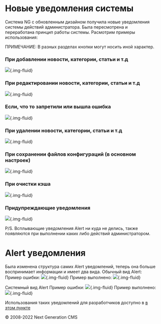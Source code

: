 Новые уведомления системы
============================

Система NG с обновленным дизайном получила новые уведомления системы действий администратора. Была пересмотрена и переработана принцип работы системы.
Расмотрим примеры использования:

ПРИМЕЧАНИЕ: В разных разделах кнопки могут носить иной характер.

### При добавлении новости, категории, статьи и т.д
![](images/history/notif_1.jpg){.img-fluid}

### При редактировании новости, категории, статьи и т.д
![](images/history/notif_2.jpg){.img-fluid}

### Если, что то запретили или вышла ошибка
![](images/history/notif_3.jpg){.img-fluid}

### При удалении новости, категории, статьи и т.д
![](images/history/notif_4.jpg){.img-fluid}

### При сохранении файлов конфигураций (в основном настроек)
![](images/history/notif_5.jpg){.img-fluid}

### При очистки кэша
![](images/history/notif_6.jpg){.img-fluid}

### Придупреждающие уведомления
![](images/history/notif_7.jpg){.img-fluid}

P/S. Всплывающие уведомления Alert ни куда не делись, также появляются при выполнении каких либо действий администратором.

# Alert уведомления
Была изменена структура самих Alert уведомлений, теперь она больше воспринимает информации и имеет два вида.
Обычный вид Alert:
Пример ошибки:
![](images/history/alert_1.jpg){.img-fluid}
Пример выполнено:
![](images/history/alert_2.jpg){.img-fluid}

Системный вид Alert
Пример ошибки:
![](images/history/alert_3.jpg){.img-fluid}
Пример выполнено:
![](images/history/alert_4.jpg){.img-fluid}


Использования таких уведомлений для разработчиков доступно в <a href="/engine/admin.php?mod=docs&amp;file=history/dev.md">в этом пункте</a>

© 2008-2022 Next Generation CMS
